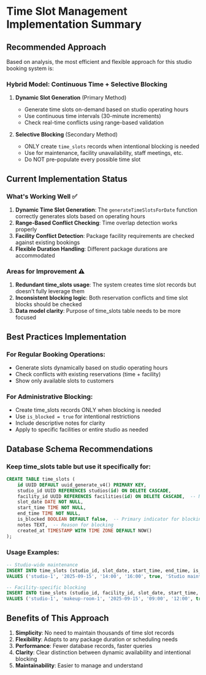# Time Slot Management Implementation Summary

## Recommended Approach

Based on analysis, the most efficient and flexible approach for this studio booking system is:

### Hybrid Model: Continuous Time + Selective Blocking

1. **Dynamic Slot Generation** (Primary Method)
   - Generate time slots on-demand based on studio operating hours
   - Use continuous time intervals (30-minute increments)
   - Check real-time conflicts using range-based validation

2. **Selective Blocking** (Secondary Method)
   - ONLY create `time_slots` records when intentional blocking is needed
   - Use for maintenance, facility unavailability, staff meetings, etc.
   - Do NOT pre-populate every possible time slot

## Current Implementation Status

### What's Working Well ✅
1. **Dynamic Time Slot Generation**: The `generateTimeSlotsForDate` function correctly generates slots based on operating hours
2. **Range-Based Conflict Checking**: Time overlap detection works properly
3. **Facility Conflict Detection**: Package facility requirements are checked against existing bookings
4. **Flexible Duration Handling**: Different package durations are accommodated

### Areas for Improvement ⚠️
1. **Redundant time_slots usage**: The system creates time slot records but doesn't fully leverage them
2. **Inconsistent blocking logic**: Both reservation conflicts and time slot blocks should be checked
3. **Data model clarity**: Purpose of time_slots table needs to be more focused

## Best Practices Implementation

### For Regular Booking Operations:
- Generate slots dynamically based on studio operating hours
- Check conflicts with existing reservations (time + facility)
- Show only available slots to customers

### For Administrative Blocking:
- Create time_slots records ONLY when blocking is needed
- Use `is_blocked = true` for intentional restrictions
- Include descriptive notes for clarity
- Apply to specific facilities or entire studio as needed

## Database Schema Recommendations

### Keep time_slots table but use it specifically for:
```sql
CREATE TABLE time_slots (
    id UUID DEFAULT uuid_generate_v4() PRIMARY KEY,
    studio_id UUID REFERENCES studios(id) ON DELETE CASCADE,
    facility_id UUID REFERENCES facilities(id) ON DELETE CASCADE,  -- NULL for studio-wide blocks
    slot_date DATE NOT NULL,
    start_time TIME NOT NULL,
    end_time TIME NOT NULL,
    is_blocked BOOLEAN DEFAULT false,  -- Primary indicator for blocking
    notes TEXT,  -- Reason for blocking
    created_at TIMESTAMP WITH TIME ZONE DEFAULT NOW()
);
```

### Usage Examples:
```sql
-- Studio-wide maintenance
INSERT INTO time_slots (studio_id, slot_date, start_time, end_time, is_blocked, notes)
VALUES ('studio-1', '2025-09-15', '14:00', '16:00', true, 'Studio maintenance');

-- Facility-specific blocking
INSERT INTO time_slots (studio_id, facility_id, slot_date, start_time, end_time, is_blocked, notes)
VALUES ('studio-1', 'makeup-room-1', '2025-09-15', '09:00', '12:00', true, 'Makeup room renovation');
```

## Benefits of This Approach

1. **Simplicity**: No need to maintain thousands of time slot records
2. **Flexibility**: Adapts to any package duration or scheduling needs
3. **Performance**: Fewer database records, faster queries
4. **Clarity**: Clear distinction between dynamic availability and intentional blocking
5. **Maintainability**: Easier to manage and understand